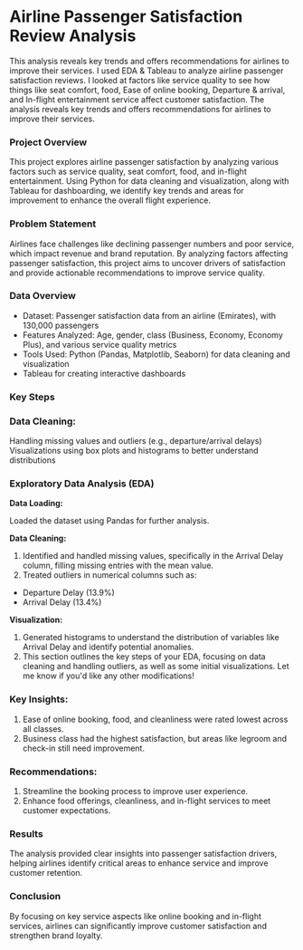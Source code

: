 # Airline Passenger Satisfaction Review Analysis

This analysis reveals key trends and offers recommendations for airlines to improve their services. 
I used EDA & Tableau to analyze airline passenger satisfaction reviews. 
I looked at factors like service quality to see how things like seat comfort, food, Ease of online booking, Departure & arrival, and In-flight entertainment service affect customer satisfaction. 
The analysis reveals key trends and offers recommendations for airlines to improve their services.

### Project Overview

This project explores airline passenger satisfaction by analyzing various factors such as service quality, seat comfort, food, and in-flight entertainment. Using Python for data cleaning and visualization, along with Tableau for dashboarding, we identify key trends and areas for improvement to enhance the overall flight experience.

### Problem Statement

Airlines face challenges like declining passenger numbers and poor service, which impact revenue and brand reputation. By analyzing factors affecting passenger satisfaction, this project aims to uncover drivers of satisfaction and provide actionable recommendations to improve service quality.

### Data Overview

- Dataset: Passenger satisfaction data from an airline (Emirates), with 130,000 passengers
- Features Analyzed: Age, gender, class (Business, Economy, Economy Plus), and various service quality metrics
- Tools Used: Python (Pandas, Matplotlib, Seaborn) for data cleaning and visualization
- Tableau for creating interactive dashboards

### Key Steps

### Data Cleaning:

Handling missing values and outliers (e.g., departure/arrival delays)
Visualizations using box plots and histograms to better understand distributions

### Exploratory Data Analysis (EDA)

**Data Loading:**

Loaded the dataset using Pandas for further analysis.

**Data Cleaning:**
1. Identified and handled missing values, specifically in the Arrival Delay column, filling missing entries with the mean value.
2. Treated outliers in numerical columns such as:
- Departure Delay (13.9%)
- Arrival Delay (13.4%)

**Visualization:**
1. Generated histograms to understand the distribution of variables like Arrival Delay and identify potential anomalies.
2. This section outlines the key steps of your EDA, focusing on data cleaning and handling outliers, as well as some initial visualizations. Let me know if you'd like any other modifications!

### Key Insights:
1. Ease of online booking, food, and cleanliness were rated lowest across all classes.
2. Business class had the highest satisfaction, but areas like legroom and check-in still need improvement.

### Recommendations:
1. Streamline the booking process to improve user experience.
2. Enhance food offerings, cleanliness, and in-flight services to meet customer expectations.

### Results

The analysis provided clear insights into passenger satisfaction drivers, helping airlines identify critical areas to enhance service and improve customer retention.

### Conclusion

By focusing on key service aspects like online booking and in-flight services, airlines can significantly improve customer satisfaction and strengthen brand loyalty.



